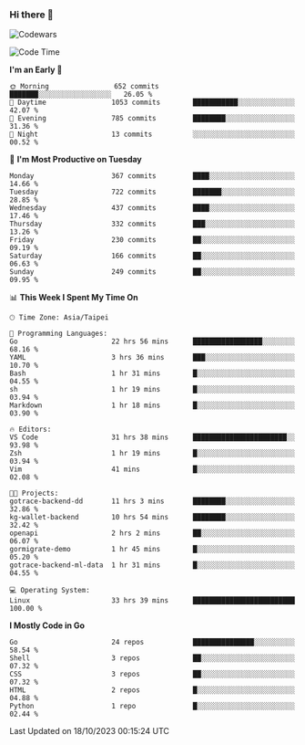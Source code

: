 ### Hi there 👋

![Codewars](https://www.codewars.com/users/omegaatt36/badges/small)

<!--START_SECTION:waka-->
![Code Time](http://img.shields.io/badge/Code%20Time-1%2C825%20hrs%2026%20mins-blue)

**I'm an Early 🐤** 

```text
🌞 Morning                652 commits         ███████░░░░░░░░░░░░░░░░░░   26.05 % 
🌆 Daytime                1053 commits        ███████████░░░░░░░░░░░░░░   42.07 % 
🌃 Evening                785 commits         ████████░░░░░░░░░░░░░░░░░   31.36 % 
🌙 Night                  13 commits          ░░░░░░░░░░░░░░░░░░░░░░░░░   00.52 % 
```
📅 **I'm Most Productive on Tuesday** 

```text
Monday                   367 commits         ████░░░░░░░░░░░░░░░░░░░░░   14.66 % 
Tuesday                  722 commits         ███████░░░░░░░░░░░░░░░░░░   28.85 % 
Wednesday                437 commits         ████░░░░░░░░░░░░░░░░░░░░░   17.46 % 
Thursday                 332 commits         ███░░░░░░░░░░░░░░░░░░░░░░   13.26 % 
Friday                   230 commits         ██░░░░░░░░░░░░░░░░░░░░░░░   09.19 % 
Saturday                 166 commits         ██░░░░░░░░░░░░░░░░░░░░░░░   06.63 % 
Sunday                   249 commits         ██░░░░░░░░░░░░░░░░░░░░░░░   09.95 % 
```


📊 **This Week I Spent My Time On** 

```text
🕑︎ Time Zone: Asia/Taipei

💬 Programming Languages: 
Go                       22 hrs 56 mins      █████████████████░░░░░░░░   68.16 % 
YAML                     3 hrs 36 mins       ███░░░░░░░░░░░░░░░░░░░░░░   10.70 % 
Bash                     1 hr 31 mins        █░░░░░░░░░░░░░░░░░░░░░░░░   04.55 % 
sh                       1 hr 19 mins        █░░░░░░░░░░░░░░░░░░░░░░░░   03.94 % 
Markdown                 1 hr 18 mins        █░░░░░░░░░░░░░░░░░░░░░░░░   03.90 % 

🔥 Editors: 
VS Code                  31 hrs 38 mins      ███████████████████████░░   93.98 % 
Zsh                      1 hr 19 mins        █░░░░░░░░░░░░░░░░░░░░░░░░   03.94 % 
Vim                      41 mins             █░░░░░░░░░░░░░░░░░░░░░░░░   02.08 % 

🐱‍💻 Projects: 
gotrace-backend-dd       11 hrs 3 mins       ████████░░░░░░░░░░░░░░░░░   32.86 % 
kg-wallet-backend        10 hrs 54 mins      ████████░░░░░░░░░░░░░░░░░   32.42 % 
openapi                  2 hrs 2 mins        ██░░░░░░░░░░░░░░░░░░░░░░░   06.07 % 
gormigrate-demo          1 hr 45 mins        █░░░░░░░░░░░░░░░░░░░░░░░░   05.20 % 
gotrace-backend-ml-data  1 hr 31 mins        █░░░░░░░░░░░░░░░░░░░░░░░░   04.55 % 

💻 Operating System: 
Linux                    33 hrs 39 mins      █████████████████████████   100.00 % 
```

**I Mostly Code in Go** 

```text
Go                       24 repos            ███████████████░░░░░░░░░░   58.54 % 
Shell                    3 repos             ██░░░░░░░░░░░░░░░░░░░░░░░   07.32 % 
CSS                      3 repos             ██░░░░░░░░░░░░░░░░░░░░░░░   07.32 % 
HTML                     2 repos             █░░░░░░░░░░░░░░░░░░░░░░░░   04.88 % 
Python                   1 repo              █░░░░░░░░░░░░░░░░░░░░░░░░   02.44 % 
```




 Last Updated on 18/10/2023 00:15:24 UTC
<!--END_SECTION:waka-->

<!--
**omegaatt36/omegaatt36** is a ✨ _special_ ✨ repository because its `README.md` (this file) appears on your GitHub profile.

Here are some ideas to get you started:

- 🔭 I’m currently working on ...
- 🌱 I’m currently learning ...
- 👯 I’m looking to collaborate on ...
- 🤔 I’m looking for help with ...
- 💬 Ask me about ...
- 📫 How to reach me: ...
- 😄 Pronouns: ...
- ⚡ Fun fact: ...
-->
